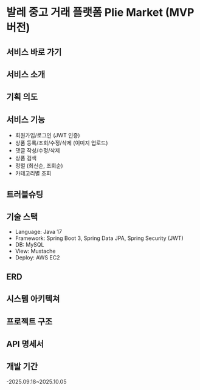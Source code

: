 # 발레 중고 거래 플랫폼 Plie Market (MVP 버전)
## 서비스 바로 가기
## 서비스 소개

## 기획 의도

## 서비스 기능
- 회원가입/로그인 (JWT 인증)
- 상품 등록/조회/수정/삭제 (이미지 업로드)
- 댓글 작성/수정/삭제
- 상품 검색
- 정렬 (최신순, 조회순)
- 카테고리별 조회

## 트러블슈팅

## 기술 스택
- Language: Java 17
- Framework: Spring Boot 3, Spring Data JPA, Spring Security (JWT)
- DB: MySQL
- View: Mustache
- Deploy: AWS EC2

## ERD

## 시스템 아키텍쳐

## 프로젝트 구조

## API 명세서

## 개발 기간
-2025.09.18~2025.10.05





